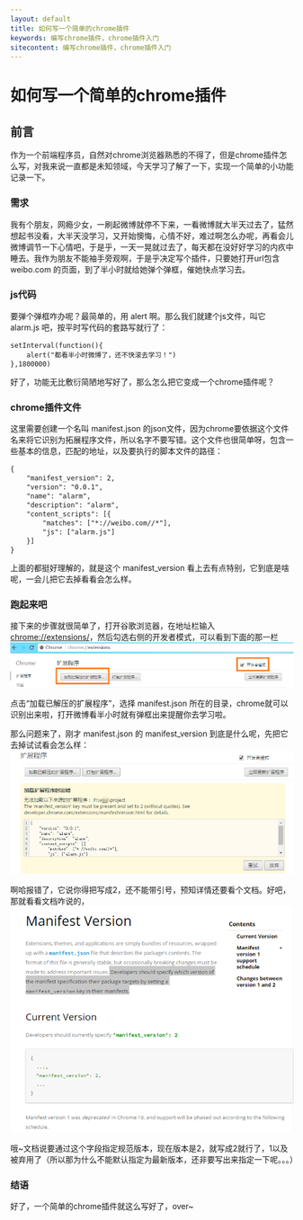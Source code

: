 ```yaml
---
layout: default
title: 如何写一个简单的chrome插件
keywords: 编写chrome插件，chrome插件入门
sitecontent: 编写chrome插件，chrome插件入门
---
```



如何写一个简单的chrome插件
===================

前言
-------------
作为一个前端程序员，自然对chrome浏览器熟悉的不得了，但是chrome插件怎么写，对我来说一直都是未知领域，今天学习了解了一下，实现一个简单的小功能记录一下。


### 需求
我有个朋友，网瘾少女，一刷起微博就停不下来，一看微博就大半天过去了，猛然想起书没看，大半天没学习，又开始懊悔，心情不好，难过啊怎么办呢，再看会儿微博调节一下心情吧，于是乎，一天一晃就过去了，每天都在没好好学习的内疚中睡去。我作为朋友不能袖手旁观啊，于是乎决定写个插件，只要她打开url包含 weibo.com 的页面，到了半小时就给她弹个弹框，催她快点学习去。


### js代码
要弹个弹框咋办呢？最简单的，用 alert 啊。那么我们就建个js文件，叫它 alarm.js 吧，按平时写代码的套路写就行了：

    setInterval(function(){
        alert("都看半小时微博了，还不快滚去学习！")
    },1800000)

好了，功能无比敷衍简陋地写好了，那么怎么把它变成一个chrome插件呢？

### chrome插件文件
这里需要创建一个名叫 manifest.json 的json文件，因为chrome要依据这个文件名来将它识别为拓展程序文件，所以名字不要写错。这个文件也很简单呀，包含一些基本的信息，匹配的地址，以及要执行的脚本文件的路径：

    {
        "manifest_version": 2,
        "version": "0.0.1",
        "name": "alarm",
        "description": "alarm",
        "content_scripts": [{
            "matches": ["*://weibo.com//*"],
            "js": ["alarm.js"]
        }]
    }

上面的都挺好理解的，就是这个 manifest_version 看上去有点特别，它到底是啥呢，一会儿把它去掉看看会怎么样。

### 跑起来吧
接下来的步骤就很简单了，打开谷歌浏览器，在地址栏输入 [chrome://extensions/](chrome://extensions/)，然后勾选右侧的开发者模式，可以看到下面的那一栏
![chrome](https://raw.githubusercontent.com/wznonstop/wznonstop.github.io/master/images/2017_07_12_1.png)

点击“加载已解压的扩展程序”，选择 manifest.json 所在的目录，chrome就可以识别出来啦，打开微博看半小时就有弹框出来提醒你去学习啦。

那么问题来了，刚才 manifest.json 的 manifest_version 到底是什么呢，先把它去掉试试看会怎么样：
![chrome](https://raw.githubusercontent.com/wznonstop/wznonstop.github.io/master/images/2017_07_12_2.png) 

啊哈报错了，它说你得把写成2，还不能带引号，预知详情还要看个文档。好吧，那就看看文档咋说的，
![chrome](https://raw.githubusercontent.com/wznonstop/wznonstop.github.io/master/images/2017_07_12_3.png) 

哦~文档说要通过这个字段指定规范版本，现在版本是2，就写成2就行了，1以及被弃用了（所以那为什么不能默认指定为最新版本，还非要写出来指定一下呢。。。）

### 结语
好了，一个简单的chrome插件就这么写好了，over~